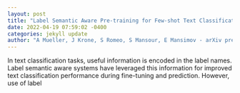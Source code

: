 ```yaml
--- 
layout: post 
title: "Label Semantic Aware Pre-training for Few-shot Text Classification" 
date: 2022-04-19 07:59:02 -0400 
categories: jekyll update 
author: "A Mueller, J Krone, S Romeo, S Mansour, E Mansimov - arXiv preprint arXiv , 2022" 
--- 
```

In text classification tasks, useful information is encoded in the label names. Label semantic aware systems have leveraged this information for improved text classification performance during fine-tuning and prediction. However, use of label